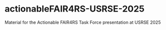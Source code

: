 # actionableFAIR4RS-USRSE-2025
Material for the Actionable FAIR4RS Task Force presentation at USRSE 2025
